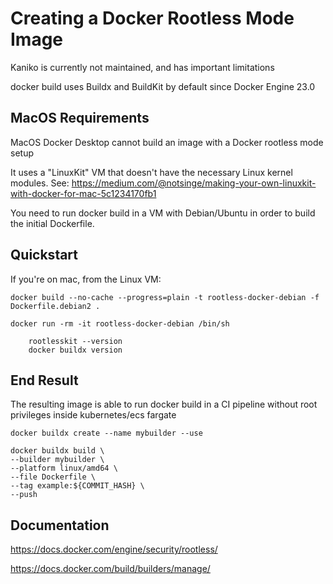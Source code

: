 # Creating a Docker Rootless Mode Image

Kaniko is currently not maintained, and has important limitations

docker build uses Buildx and BuildKit by default since Docker Engine 23.0

## MacOS Requirements

MacOS Docker Desktop cannot build an image with a Docker rootless mode setup

It uses a "LinuxKit" VM that doesn't have the necessary Linux kernel modules. See: https://medium.com/@notsinge/making-your-own-linuxkit-with-docker-for-mac-5c1234170fb1 

You need to run docker build in a VM with Debian/Ubuntu in order to build the initial Dockerfile.

## Quickstart

If you're on mac, from the Linux VM:

```
docker build --no-cache --progress=plain -t rootless-docker-debian -f Dockerfile.debian2 .

docker run -rm -it rootless-docker-debian /bin/sh

    rootlesskit --version
    docker buildx version
```

## End Result

The resulting image is able to run docker build in a CI pipeline without root privileges inside kubernetes/ecs fargate
```
docker buildx create --name mybuilder --use

docker buildx build \
--builder mybuilder \
--platform linux/amd64 \
--file Dockerfile \
--tag example:${COMMIT_HASH} \
--push
```

## Documentation

https://docs.docker.com/engine/security/rootless/

https://docs.docker.com/build/builders/manage/